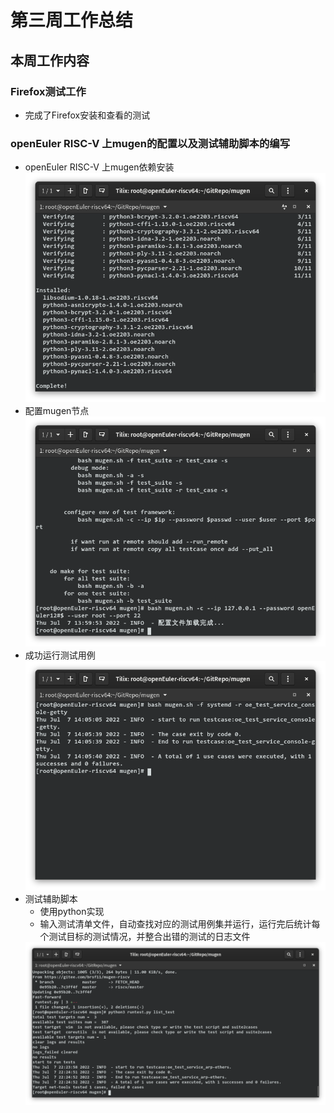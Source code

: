 # 第三周工作总结

## 本周工作内容

### Firefox测试工作
- 完成了Firefox安装和查看的测试  

### openEuler RISC-V 上mugen的配置以及测试辅助脚本的编写  
- openEuler RISC-V 上mugen依赖安装  
    <img src="../../Pics/week3/mugen_dep_installed.png">
- 配置mugen节点  
    <img src="../../Pics/week3/mugen_configured.png">
- 成功运行测试用例  
    <img src="../../Pics/week3/mugen_case_succeded.png">
- 测试辅助脚本  
    - 使用python实现  
    - 输入测试清单文件，自动查找对应的测试用例集并运行，运行完后统计每个测试目标的测试情况，并整合出错的测试的日志文件
    <img src="../../Pics/week3/runtest.png">

